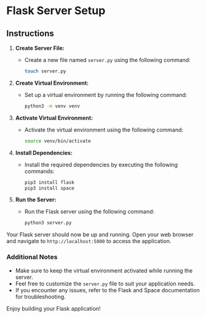 # Flask Server Setup

## Instructions

1. **Create Server File:**
    - Create a new file named `server.py` using the following command:
        ```bash
        touch server.py
        ```

2. **Create Virtual Environment:**
    - Set up a virtual environment by running the following command:
        ```bash
        python3 -m venv venv
        ```

3. **Activate Virtual Environment:**
    - Activate the virtual environment using the following command:
        ```bash
        source venv/bin/activate
        ```

4. **Install Dependencies:**
    - Install the required dependencies by executing the following commands:
        ```bash
        pip3 install flask
        pip3 install space
        ```

5. **Run the Server:**
    - Run the Flask server using the following command:
        ```bash
        python3 server.py
        ```

Your Flask server should now be up and running. Open your web browser and navigate to `http://localhost:5000` to access the application.

### Additional Notes

- Make sure to keep the virtual environment activated while running the server.
- Feel free to customize the `server.py` file to suit your application needs.
- If you encounter any issues, refer to the Flask and Space documentation for troubleshooting.

Enjoy building your Flask application!

